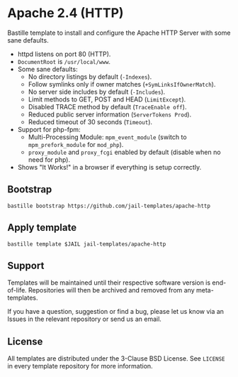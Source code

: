 # Apache 2.4 (HTTP)
Bastille template to install and configure the Apache HTTP Server with some sane defaults.

* httpd listens on port 80 (HTTP).
* `DocumentRoot` is `/usr/local/www`.
* Some sane defaults:
  * No directory listings by default (`-Indexes`).
  * Follow symlinks only if owner matches (`+SymLinksIfOwnerMatch`).
  * No server side includes by default (`-Includes`).
  * Limit methods to GET, POST and HEAD (`LimitExcept`).
  * Disabled TRACE method by default (`TraceEnable off`).
  * Reduced public server information (`ServerTokens Prod`).
  * Reduced timeout of 30 seconds (`Timeout`).
* Support for php-fpm:
  * Multi-Processing Module: `mpm_event_module` (switch to `mpm_prefork_module` for `mod_php`).  
  * `proxy_module` and `proxy_fcgi` enabled by default (disable when no need for php).
* Shows "It Works!" in a browser if everything is setup correctly.

## Bootstrap
```
bastille bootstrap https://github.com/jail-templates/apache-http
```

## Apply template
```
bastille template $JAIL jail-templates/apache-http
```

## Support
Templates will be maintained until their respective software version is end-of-life. Repositories will then be archived and removed from any meta-templates.

If you have a question, suggestion or find a bug, please let us know via an Issues in the relevant repository or send us an email.

## License
All templates are distributed under the 3-Clause BSD License. See `LICENSE` in every template repository for more information.
